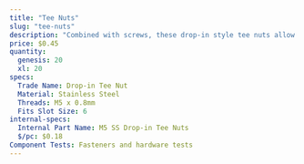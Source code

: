 ```yaml
---
title: "Tee Nuts"
slug: "tee-nuts"
description: "Combined with screws, these drop-in style tee nuts allow components such as plates and 3D printed parts to be attached quickly and securely anywhere on a V-slot aluminum extrusion."
price: $0.45
quantity:
  genesis: 20
  xl: 20
specs:
  Trade Name: Drop-in Tee Nut
  Material: Stainless Steel
  Threads: M5 x 0.8mm
  Fits Slot Size: 6
internal-specs:
  Internal Part Name: M5 SS Drop-in Tee Nuts
  $/pc: $0.18
Component Tests: Fasteners and hardware tests
---
```

